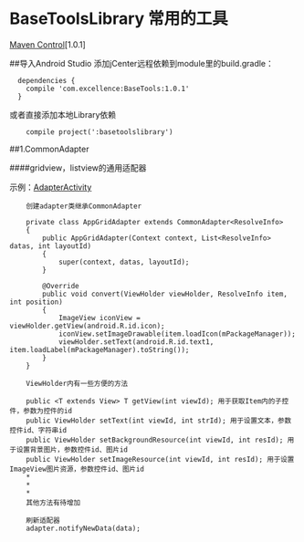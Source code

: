 # BaseToolsLibrary 常用的工具

<!--[Maven](https://bintray.com/veizhang/maven/BaseTools "Bintray")-->
[Maven Control][bintray][1.0.1]
<!-- you should configure jcenter repository-->
##导入Android Studio
添加jCenter远程依赖到module里的build.gradle：
```
  dependencies {
    compile 'com.excellence:BaseTools:1.0.1'
  }
```
或者直接添加本地Library依赖
```
    compile project(':basetoolslibrary')
```

##1.CommonAdapter

####gridview，listview的通用适配器

示例：[AdapterActivity][AdapterActivity]


```使用CommonAdapter
    创建adapter类继承CommonAdapter
    
    private class AppGridAdapter extends CommonAdapter<ResolveInfo>
    {
        public AppGridAdapter(Context context, List<ResolveInfo> datas, int layoutId)
        {
            super(context, datas, layoutId);
        }

        @Override
        public void convert(ViewHolder viewHolder, ResolveInfo item, int position)
        {
            ImageView iconView = viewHolder.getView(android.R.id.icon);
            iconView.setImageDrawable(item.loadIcon(mPackageManager));
            viewHolder.setText(android.R.id.text1, item.loadLabel(mPackageManager).toString());
        }
    }
```


```使用ViewHolder
    ViewHolder内有一些方便的方法
    
    public <T extends View> T getView(int viewId); 用于获取Item内的子控件，参数为控件的id
    public ViewHolder setText(int viewId, int strId); 用于设置文本，参数控件id、字符串id
    public ViewHolder setBackgroundResource(int viewId, int resId); 用于设置背景图片，参数控件id、图片id
    public ViewHolder setImageResource(int viewId, int resId); 用于设置ImageView图片资源，参数控件id、图片id
    * 
    * 
    * 
    其他方法有待增加
```


```刷新
    刷新适配器
    adapter.notifyNewData(data);
```


[bintray]:https://bintray.com/veizhang/maven/BaseTools "Bintray"
[AdapterActivity]:https://github.com/VeiZhang/BaseToolsLibrary/blob/master/tooldemo/src/main/java/com/excellence/tooldemo/AdapterActivity.java

